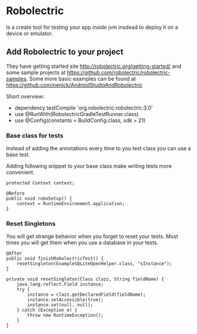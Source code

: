 # Robolectric

Is a create tool for testing your app inside jvm insdead to deploy it on a device or emulator.

## Add Robolectric to your project

They have getting started site <http://robolectric.org/getting-started/> and some sample projects at <https://github.com/robolectric/robolectric-samples>.
Some more basic examples can be found at <https://github.com/nenick/AndroidStudioAndRobolectric>

Short overview:

* dependency testCompile 'org.robolectric:robolectric:3.0'
* use @RunWith(RobolectricGradleTestRunner.class)
* use @Config(constants = BuildConfig.class, sdk = 21)

### Base class for tests

Instead of adding the annotations every time to you test class you can use a base test.

Adding following snippet to your base class make writing tests more convenient.

    protected Context context;

    @Before
    public void roboSetup() {
        context = RuntimeEnvironment.application;
    }

### Reset Singletons

You will get strange behavior when you forget to reset your tests. Most times you will get them when you use a database in your tests.

    @After
    public void finishRobolectricTest() {
        resetSingleton(ExampleSQLiteOpenHelper.class, "sInstance");
    }

    private void resetSingleton(Class clazz, String fieldName) {
        java.lang.reflect.Field instance;
        try {
            instance = clazz.getDeclaredField(fieldName);
            instance.setAccessible(true);
            instance.set(null, null);
        } catch (Exception e) {
            throw new RuntimeException();
        }
    }